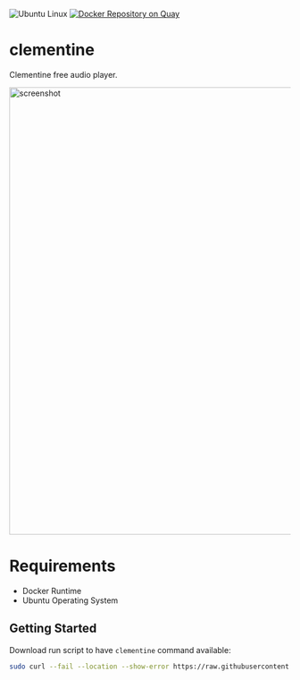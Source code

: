 ![Ubuntu Linux](https://img.shields.io/badge/tested-ubuntu-green.svg)  [![Docker Repository on Quay](https://quay.io/repository/suckowbiz/clementine/status "Docker Repository on Quay")](https://quay.io/repository/suckowbiz/clementine)

# clementine

Clementine free audio player.

<img src="https://clementine-player.github.io/pages/images/screenshots/clementine-1.2-1.png" alt="screenshot" width="800" />

# Requirements

- Docker Runtime
- Ubuntu Operating System

## Getting Started

Download run script to have `clementine` command available:

```bash
sudo curl --fail --location --show-error https://raw.githubusercontent.com/suckowbiz/dockerside/master/clementine/clementine -o /usr/local/bin/clementine && sudo chmod +x /usr/local/bin/clementine
```